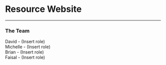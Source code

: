 <h1> Resource Website </h1>
<hr>
<h3> The Team </h3>
David - (Insert role) <br>
Michelle - (Insert role) <br>
Brian - (Insert role) <br>
Faisal - (Insert role)
